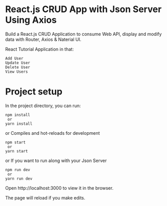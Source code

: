 
# React.js CRUD App with Json Server Using Axios

Build a React.js CRUD Application to consume Web API, display and modify data with Router, Axios & Naterial UI.

React Tutorial Application in that:

    Add User
    Update User
    Delete User
    View Users


# Project setup

In the project directory, you can run:
  
    npm install
     or
    yarn install

or
Compiles and hot-reloads for development

    npm start
     or
    yarn start
    
or
If you want to run along with your Json Server

    npm run dev
     or
    yarn run dev


Open http://localhost:3000 to view it in the browser.

The page will reload if you make edits.
